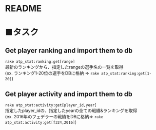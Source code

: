 # README

# ■タスク
## Get player ranking and import them to db
```rake atp_stat:ranking:get[range]```   
最新のランキングから、指定したrangeの選手名の一覧を取得  
(ex. ランキング1-20位の選手をDBに格納 => ```rake atp_stat:ranking:get[1-20]```)
## Get player activity and import them to db
```rake atp_stat:activity:get[player_id,year]```   
指定したplayer_idの、指定したyearの全ての戦績&ランキングを取得   
(ex. 2016年のフェデラーの戦績をDBに格納=> ```rake atp_stat:activity:get[f324,2016]```)   

